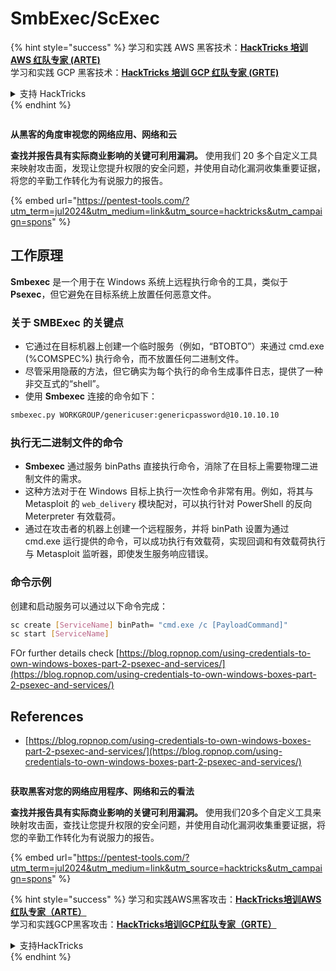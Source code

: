# SmbExec/ScExec

{% hint style="success" %}
学习和实践 AWS 黑客技术：<img src="/.gitbook/assets/arte.png" alt="" data-size="line">[**HackTricks 培训 AWS 红队专家 (ARTE)**](https://training.hacktricks.xyz/courses/arte)<img src="/.gitbook/assets/arte.png" alt="" data-size="line">\
学习和实践 GCP 黑客技术：<img src="/.gitbook/assets/grte.png" alt="" data-size="line">[**HackTricks 培训 GCP 红队专家 (GRTE)**<img src="/.gitbook/assets/grte.png" alt="" data-size="line">](https://training.hacktricks.xyz/courses/grte)

<details>

<summary>支持 HackTricks</summary>

* 查看 [**订阅计划**](https://github.com/sponsors/carlospolop)!
* **加入** 💬 [**Discord 群组**](https://discord.gg/hRep4RUj7f) 或 [**Telegram 群组**](https://t.me/peass) 或 **关注** 我们的 **Twitter** 🐦 [**@hacktricks\_live**](https://twitter.com/hacktricks\_live)**.**
* **通过向** [**HackTricks**](https://github.com/carlospolop/hacktricks) 和 [**HackTricks Cloud**](https://github.com/carlospolop/hacktricks-cloud) GitHub 仓库提交 PR 分享黑客技巧。

</details>
{% endhint %}

<figure><img src="/.gitbook/assets/pentest-tools.svg" alt=""><figcaption></figcaption></figure>

**从黑客的角度审视您的网络应用、网络和云**

**查找并报告具有实际商业影响的关键可利用漏洞。** 使用我们 20 多个自定义工具来映射攻击面，发现让您提升权限的安全问题，并使用自动化漏洞收集重要证据，将您的辛勤工作转化为有说服力的报告。

{% embed url="https://pentest-tools.com/?utm_term=jul2024&utm_medium=link&utm_source=hacktricks&utm_campaign=spons" %}

## 工作原理

**Smbexec** 是一个用于在 Windows 系统上远程执行命令的工具，类似于 **Psexec**，但它避免在目标系统上放置任何恶意文件。

### 关于 **SMBExec** 的关键点

- 它通过在目标机器上创建一个临时服务（例如，“BTOBTO”）来通过 cmd.exe (%COMSPEC%) 执行命令，而不放置任何二进制文件。
- 尽管采用隐蔽的方法，但它确实为每个执行的命令生成事件日志，提供了一种非交互式的“shell”。
- 使用 **Smbexec** 连接的命令如下：
```bash
smbexec.py WORKGROUP/genericuser:genericpassword@10.10.10.10
```
### 执行无二进制文件的命令

- **Smbexec** 通过服务 binPaths 直接执行命令，消除了在目标上需要物理二进制文件的需求。
- 这种方法对于在 Windows 目标上执行一次性命令非常有用。例如，将其与 Metasploit 的 `web_delivery` 模块配对，可以执行针对 PowerShell 的反向 Meterpreter 有效载荷。
- 通过在攻击者的机器上创建一个远程服务，并将 binPath 设置为通过 cmd.exe 运行提供的命令，可以成功执行有效载荷，实现回调和有效载荷执行与 Metasploit 监听器，即使发生服务响应错误。

### 命令示例

创建和启动服务可以通过以下命令完成：
```bash
sc create [ServiceName] binPath= "cmd.exe /c [PayloadCommand]"
sc start [ServiceName]
```
FOr further details check [https://blog.ropnop.com/using-credentials-to-own-windows-boxes-part-2-psexec-and-services/](https://blog.ropnop.com/using-credentials-to-own-windows-boxes-part-2-psexec-and-services/)

## References
* [https://blog.ropnop.com/using-credentials-to-own-windows-boxes-part-2-psexec-and-services/](https://blog.ropnop.com/using-credentials-to-own-windows-boxes-part-2-psexec-and-services/)

<figure><img src="/.gitbook/assets/pentest-tools.svg" alt=""><figcaption></figcaption></figure>

**获取黑客对您的网络应用程序、网络和云的看法**

**查找并报告具有实际商业影响的关键可利用漏洞。** 使用我们20多个自定义工具来映射攻击面，查找让您提升权限的安全问题，并使用自动化漏洞收集重要证据，将您的辛勤工作转化为有说服力的报告。

{% embed url="https://pentest-tools.com/?utm_term=jul2024&utm_medium=link&utm_source=hacktricks&utm_campaign=spons" %}

{% hint style="success" %}
学习和实践AWS黑客攻击：<img src="/.gitbook/assets/arte.png" alt="" data-size="line">[**HackTricks培训AWS红队专家（ARTE）**](https://training.hacktricks.xyz/courses/arte)<img src="/.gitbook/assets/arte.png" alt="" data-size="line">\
学习和实践GCP黑客攻击：<img src="/.gitbook/assets/grte.png" alt="" data-size="line">[**HackTricks培训GCP红队专家（GRTE）**<img src="/.gitbook/assets/grte.png" alt="" data-size="line">](https://training.hacktricks.xyz/courses/grte)

<details>

<summary>支持HackTricks</summary>

* 查看[**订阅计划**](https://github.com/sponsors/carlospolop)!
* **加入** 💬 [**Discord群组**](https://discord.gg/hRep4RUj7f)或[**电报群组**](https://t.me/peass)或**在** **Twitter** 🐦 [**@hacktricks\_live**](https://twitter.com/hacktricks\_live)**上关注我们。**
* **通过向** [**HackTricks**](https://github.com/carlospolop/hacktricks)和[**HackTricks Cloud**](https://github.com/carlospolop/hacktricks-cloud) GitHub库提交PR来分享黑客技巧。

</details>
{% endhint %}
